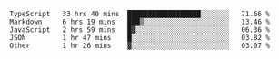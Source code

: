 <!--START_SECTION:waka-->
```text
TypeScript   33 hrs 40 mins  ██████████████████░░░░░░░   71.66 % 
Markdown     6 hrs 19 mins   ███▒░░░░░░░░░░░░░░░░░░░░░   13.46 % 
JavaScript   2 hrs 59 mins   █▓░░░░░░░░░░░░░░░░░░░░░░░   06.36 % 
JSON         1 hr 47 mins    █░░░░░░░░░░░░░░░░░░░░░░░░   03.82 % 
Other        1 hr 26 mins    ▓░░░░░░░░░░░░░░░░░░░░░░░░   03.07 % 
```
<!--END_SECTION:waka-->